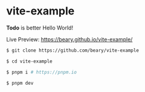# vite-example

**Todo** is better Hello World!

Live Preview: https://beary.github.io/vite-example/

```bash
$ git clone https://github.com/beary/vite-example

$ cd vite-example

$ pnpm i # https://pnpm.io

$ pnpm dev
```

